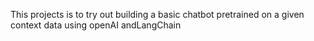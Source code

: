 This projects is to try out building a basic chatbot pretrained on a given context data using openAI andLangChain

